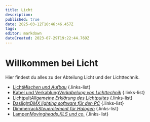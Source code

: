 ```yaml
---
title: Licht
description: 
published: true
date: 2025-03-12T10:46:46.457Z
tags: 
editor: markdown
dateCreated: 2023-07-29T19:22:44.769Z
---
```


# Willkommen bei Licht
Hier findest du alles zu der Abteilung Licht und der Lichttechnik.

- [Licht*Mischen und Aufbau*](/licht/licht_aufbau)
{.links-list}
- [Kabel und Verkablung*Verkabelung von Lichttechnik*](/licht/verkablung)
{.links-list}
- [Lichtpult*Allgemeine Erklärung des Lichtpultes*](/licht/lichtpult)
{.links-list}
- [Daslight*DMX lighting software für den PC*](/licht/daslight)
{.links-list}
- [Dimmerrack*Steuerelement für Halogen*](/licht/Dimmer)
{.links-list}
- [Lampen*Movingheads,KLS und co.*](/licht/Lampen)
{.links-list}